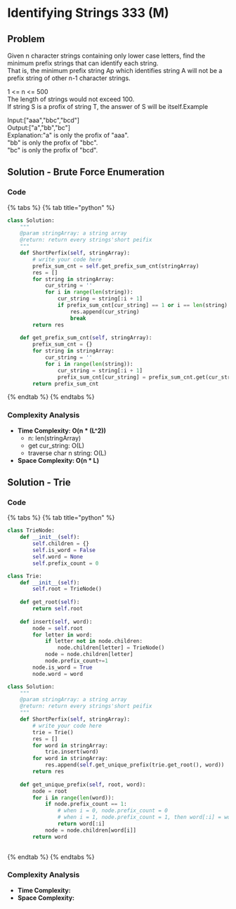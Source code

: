 # Identifying Strings 333 \(M\)

## Problem

Given n character strings containing only lower case letters, find the minimum prefix strings that can identify each string.  
That is, the minimum prefix string Ap which identifies string A will not be a prefix string of other n-1 character strings.

1 &lt;= n &lt;= 500  
The length of strings would not exceed 100.  
If string S is a profix of string T, the answer of S will be itself.Example

Input:\["aaa","bbc","bcd"\]  
Output:\["a","bb","bc"\]  
Explanation:"a" is only the profix of "aaa".  
"bb" is only the profix of "bbc".  
"bc" is only the profix of "bcd".

## Solution - Brute Force Enumeration

### Code

{% tabs %}
{% tab title="python" %}
```python
class Solution:
    """
    @param stringArray: a string array
    @return: return every strings'short peifix
    """
    def ShortPerfix(self, stringArray):
        # write your code here
        prefix_sum_cnt = self.get_prefix_sum_cnt(stringArray)
        res = []
        for string in stringArray:
            cur_string = ''
            for i in range(len(string)):
                cur_string = string[:i + 1]
                if prefix_sum_cnt[cur_string] == 1 or i == len(string) - 1:
                    res.append(cur_string)
                    break
        return res
    
    def get_prefix_sum_cnt(self, stringArray):
        prefix_sum_cnt = {}
        for string in stringArray:
            cur_string = ''
            for i in range(len(string)):
                cur_string = string[:i + 1]
                prefix_sum_cnt[cur_string] = prefix_sum_cnt.get(cur_string, 0) + 1
        return prefix_sum_cnt
```
{% endtab %}
{% endtabs %}

### Complexity Analysis

* **Time Complexity: O\(n \* \(L^2\)\)**
  * n: len\(stringArray\)
  * get cur\_string: O\(L\)
  * traverse char n string: O\(L\)
* **Space Complexity: O\(n \* L\)**

## Solution - Trie

### Code

{% tabs %}
{% tab title="python" %}
```python
class TrieNode:
    def __init__(self):
        self.children = {}
        self.is_word = False
        self.word = None
        self.prefix_count = 0

class Trie:
    def __init__(self):
        self.root = TrieNode()
    
    def get_root(self):
        return self.root
    
    def insert(self, word):
        node = self.root
        for letter in word:
            if letter not in node.children:
                node.children[letter] = TrieNode()
            node = node.children[letter]
            node.prefix_count+=1
        node.is_word = True
        node.word = word

class Solution:
    """
    @param stringArray: a string array
    @return: return every strings'short peifix
    """
    def ShortPerfix(self, stringArray):
        # write your code here
        trie = Trie()
        res = []
        for word in stringArray:
            trie.insert(word)
        for word in stringArray:
            res.append(self.get_unique_prefix(trie.get_root(), word))
        return res
    
    def get_unique_prefix(self, root, word):
        node = root
        for i in range(len(word)):
            if node.prefix_count == 1:
                # when i = 0, node.prefix_count = 0  
                # when i = 1, node.prefix_count = 1, then word[:i] = word[0]
                return word[:i]
            node = node.children[word[i]]
        return word
    


```
{% endtab %}
{% endtabs %}

### Complexity Analysis

* **Time Complexity:**
* **Space Complexity:**

